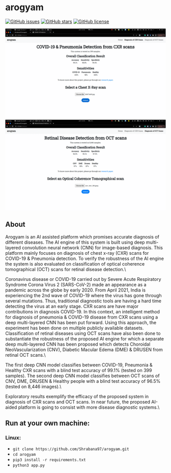 # arogyam 

[![GitHub issues](https://img.shields.io/github/issues/sudo-rajarshi/arogyam)](https://github.com/sudo-rajarshi/arogyam/issues)
[![GitHub stars](https://img.shields.io/github/stars/sudo-rajarshi/arogyam)](https://github.com/sudo-rajarshi/arogyam/stargazers)
[![GitHub license](https://img.shields.io/github/license/sudo-rajarshi/arogyam)](https://github.com/Shrabana97/arogyam/blob/master/LICENSE)


![Alt Text](static/ezgif-2-09b89f39bc64.gif)
![Alt Text](static/ezgif-2-b2c775891585.gif)


## About

Arogyam is an AI assisted platform which promises accurate diagnosis of different diseases. The AI engine of this system is built using deep multi-layered convolution neural network (CNN) for image-based diagnosis. This platform mainly focuses on diagnosis of chest x-ray (CXR) scans for COVID-19 & Pneumonia detection. To verify the robustness of the AI engine the system is also evaluated on classification of optical coherence tomographical (OCT) scans for retinal disease detection.\\

Coronavirus disease or COVID-19 carried out by Severe Acute Respiratory Syndrome Corona Virus 2 (SARS-CoV-2) made an appearance as a pandemic across the globe by early 2020. From April 2021, India is experiencing the 2nd wave of COVID-19 where the virus has gone through several mutations. Thus, traditional diagnostic tools are having a hard time detecting the virus at an early stage. CXR scans are have major contributions in diagnosis COVID-19. In this context, an intelligent method for diagnosis of pneumonia & COVID-19 disease from CXR scans using a deep multi-layered CNN has been put forward. Using this approach, the experiment has been done on multiple publicly available datasets. Classification of retinal diseases using OCT scans have also been done to substantiate the robustness of the proposed AI engine for which a separate deep multi-layered CNN has been proposed which detects Choroidal NeoVascularization (CNV), Diabetic Macular Edema (DME) & DRUSEN from retinal OCT scans.\\

The first deep CNN model classifies between COVID-19, Pneumonia & Healthy CXR scans with a blind test accuracy of 99.1% (tested on 399 samples). The second deep CNN model classifies between OCT scans of CNV, DME, DRUSEN & Healthy people with a blind test accuracy of 96.5% (tested on 8,446 images).\\

Exploratory results exemplify the efficacy of the proposed system in diagnosis of CXR scans and OCT scans. In near future, the proposed AI-aided platform is going to consist with more disease diagnostic systems.\\



## Run at your own machine:
### Linux:
* `git clone https://github.com/Shrabana97/arogyam.git`
* `cd arogyam`
* `pip3 install -r requirements.txt`
* `python3 app.py`
